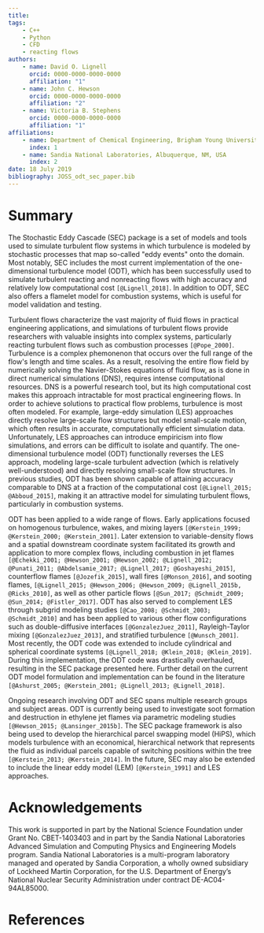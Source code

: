 ```yaml
---
title:  
tags:
    - C++
    - Python
    - CFD
    - reacting flows
authors:
    - name: David O. Lignell
      orcid: 0000-0000-0000-0000
      affiliation: "1" 
    - name: John C. Hewson
      orcid: 0000-0000-0000-0000
      affiliation: "2"
    - name: Victoria B. Stephens
      orcid: 0000-0000-0000-0000
      affiliation: "1"
affiliations:
    - name: Department of Chemical Engineering, Brigham Young University, Provo, UT, USA 
      index: 1
    - name: Sandia National Laboratories, Albuquerque, NM, USA
      index: 2
date: 18 July 2019
bibliography: JOSS_odt_sec_paper.bib
---
```


# Summary

The Stochastic Eddy Cascade (SEC) package is a set of models and tools used to simulate
turbulent flow systems in which turbulence is modeled by stochastic processes that map
so-called "eddy events" onto the domain. Most notably, SEC includes the most current
implementation of the one-dimensional turbulence model (ODT), which has been successfully used
to simulate turbulent reacting and nonreacting flows with high accuracy and relatively low
computational cost `[@Lignell_2018]`. In addition to ODT, SEC also offers a flamelet model for
combustion systems, which is useful for model validation and testing. 

Turbulent flows characterize the vast majority of fluid flows in practical engineering
applications, and simulations of turbulent flows provide researchers with valuable insights
into complex systems, particularly reacting turbulent flows such as combustion processes
`[@Pope_2000]`. Turbulence is a complex phemonenon that occurs over the full range of the
flow's length and time scales. As a result, resolving the entire flow field by numerically
solving the Navier-Stokes equations of fluid flow, as is done in direct numerical simulations
(DNS), requires intense computational resources. DNS is a powerful research tool, but its high
computational cost makes this approach intractable for most practical engineering flows. In
order to achieve solutions to practical flow problems, turbulence is most often modeled. For
example, large-eddy simulation (LES) approaches directly resolve large-scale flow structures
but model small-scale motion, which often results in accurate, computationally efficient
simulation data. Unfortunately, LES approaches can introduce empiricism into flow simulations,
and errors can be difficult to isolate and quantify. The one-dimensional turbulence model (ODT)
functionally reverses the LES approach, modeling large-scale turbulent advection (which is
relatively well-understood) and directly resolving small-scale flow structures. In previous
studies, ODT has been shown capable of attaining accuracy comparable to DNS at a fraction of
the computational cost `[@Lignell_2015; @Abboud_2015]`, making it an attractive model for simulating
turbulent flows, particularly in combustion systems. 

ODT has been applied to a wide range of flows. Early applications focused on homogenous
turbulence, wakes, and mixing layers `[@Kerstein_1999; @Kerstein_2000; @Kerstein_2001]`. Later
extension to variable-density flows and a spatial downstream coordinate system facilitated its
growth and application to more complex flows, including combustion in jet flames
`[@Echekki_2001; @Hewson_2001; @Hewson_2002; @Lignell_2012; @Punati_2011; @Abdelsamie_2017;
@Lignell_2017; @Goshayeshi_2015]`, counterflow flames  `[@Jozefik_2015]`, wall fires
`[@Monson_2016]`, and sooting flames, `[@Lignell_2015; @Hewson_2006; @Hewson_2009;
@Lignell_2015b, @Ricks_2010]`, as well as other particle flows `[@Sun_2017; @Schmidt_2009;
@Sun_2014; @Fistler_2017]`.  ODT has also served to complement LES through subgrid modeling
studies `[@Cao_2008; @Schmidt_2003; @Schmidt_2010]` and has been applied to various other flow
configurations such as double-diffusive interfaces `[@GonzalezJuez_2011]`, Rayleigh-Taylor
mixing `[@GonzalezJuez_2013]`, and stratified turbulence `[@Wunsch_2001]`.  Most recently, the
ODT code was extended to include cylindrical and spherical coordinate systems `[@Lignell_2018;
@Klein_2018; @Klein_2019]`. During this implementation, the ODT code was drastically
overhauled, resulting in the SEC package presented here. Further detail on the current ODT
model formulation and implementation can be found in the literature `[@Ashurst_2005;
@Kerstein_2001; @Lignell_2013; @Lignell_2018]`.

Ongoing research involving ODT and SEC spans multiple research groups and subject areas. ODT is
currently being used to investigate soot formation and destruction in ethylene jet flames via
parametric modeling studies `[@Hewson_2015; @Lansinger_2015b]`. The SEC package framework is
also being used to develop the hierarchical parcel swapping model (HiPS), which models
turbulence with an economical, hierarchical network that represents the fluid as individual
parcels capable of switching positions within the tree `[@Kerstein_2013; @Kerstein_2014]`. In
the future, SEC may also be extended to include the linear eddy model (LEM) `[@Kerstein_1991]`
and LES approaches. 

# Acknowledgements

This work is supported in part by the National Science Foundation under Grant No. CBET-1403403
and in part by the Sandia National Laboratories Advanced Simulation and Computing Physics and
Engineering Models program. Sandia National Laboratories is a multi-program laboratory
managed and operated by Sandia Corporation, a wholly owned subsidiary of Lockheed Martin
Corporation, for the U.S. Department of Energy’s National Nuclear Security Administration
under contract DE-AC04-94AL85000. 

# References
